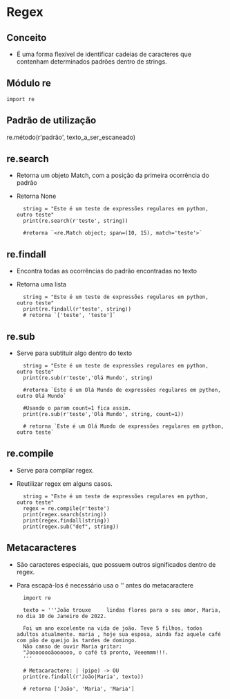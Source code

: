 # Regex

## Conceito

- É uma forma flexível de identificar cadeias de caracteres que contenham determinados padrões dentro de strings.

## Módulo re

`import re`

## Padrão de utilização

re.método(r'padrão', texto_a_ser_escaneado)

## re.search

- Retorna um objeto Match, com a posição da primeira ocorrência do padrão
- Retorna None

        string = "Este é um teste de expressões regulares em python, outro teste"
        print(re.search(r'teste', string))

        #retorna `<re.Match object; span=(10, 15), match='teste'>`

## re.findall

- Encontra todas as ocorrências do padrão encontradas no texto
- Retorna uma lista

        string = "Este é um teste de expressões regulares em python, outro teste"
        print(re.findall(r'teste', string))
        # retorna `['teste', 'teste']`

## re.sub

- Serve para subtituir algo dentro do texto

        string = "Este é um teste de expressões regulares em python, outro teste"
        print(re.sub(r'teste','Olá Mundo', string)

        #retorna `Este é um Olá Mundo de expressões regulares em python, outro Olá Mundo`

        #Usando o param count=1 fica assim.
        print(re.sub(r'teste','Olá Mundo', string, count=1))

        # retorna `Este é um Olá Mundo de expressões regulares em python, outro teste`

## re.compile

- Serve para compilar regex.
- Reutilizar regex em alguns casos.

        string = "Este é um teste de expressões regulares em python, outro teste"
        regex = re.compile(r'teste')
        print(regex.search(string))
        print(regex.findall(string))
        print(regex.sub("def", string))

## Metacaracteres

- São caracteres especiais, que possuem outros significados dentro de regex.
- Para escapá-los é necessário usa o '\' antes do metacaractere

        import re

        texto = '''João trouxe     lindas flores para o seu amor, Maria, no dia 10 de Janeiro de 2022.

        Foi um ano excelente na vida de joão. Teve 5 filhos, todos adultos atualmente. maria , hoje sua esposa, ainda faz aquele café com pão de queijo às tardes de domingo.
        Não canso de ouvir Maria gritar:
        "Joooooooãoooooo, o café tá pronto, Veeemmm!!!.
        '''

        # Metacaractere: | (pipe) -> OU
        print(re.findall(r'João|Maria', texto))

        # retorna ['João', 'Maria', 'Maria']
